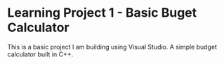 # Learning Project 1 - Basic Buget Calculator
This is a basic project I am building using Visual Studio. A simple budget calculator built in C++. 
